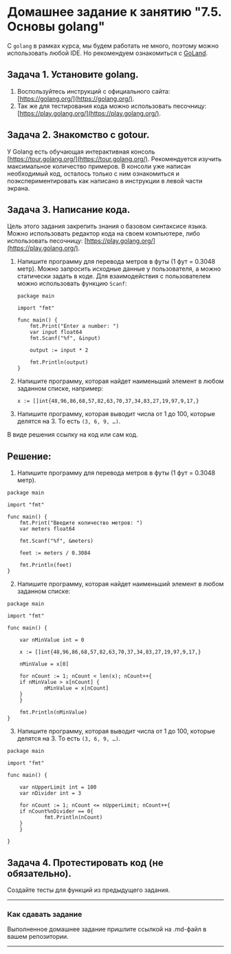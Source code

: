 # Домашнее задание к занятию "7.5. Основы golang"

С `golang` в рамках курса, мы будем работать не много, поэтому можно использовать любой IDE. 
Но рекомендуем ознакомиться с [GoLand](https://www.jetbrains.com/ru-ru/go/).  

## Задача 1. Установите golang.
1. Воспользуйтесь инструкций с официального сайта: [https://golang.org/](https://golang.org/).
2. Так же для тестирования кода можно использовать песочницу: [https://play.golang.org/](https://play.golang.org/).

## Задача 2. Знакомство с gotour.
У Golang есть обучающая интерактивная консоль [https://tour.golang.org/](https://tour.golang.org/). 
Рекомендуется изучить максимальное количество примеров. В консоли уже написан необходимый код, 
осталось только с ним ознакомиться и поэкспериментировать как написано в инструкции в левой части экрана.  

## Задача 3. Написание кода. 
Цель этого задания закрепить знания о базовом синтаксисе языка. Можно использовать редактор кода 
на своем компьютере, либо использовать песочницу: [https://play.golang.org/](https://play.golang.org/).

1. Напишите программу для перевода метров в футы (1 фут = 0.3048 метр). Можно запросить исходные данные 
у пользователя, а можно статически задать в коде.
    Для взаимодействия с пользователем можно использовать функцию `Scanf`:
    ```
    package main
    
    import "fmt"
    
    func main() {
        fmt.Print("Enter a number: ")
        var input float64
        fmt.Scanf("%f", &input)
    
        output := input * 2
    
        fmt.Println(output)    
    }
    ```
 
1. Напишите программу, которая найдет наименьший элемент в любом заданном списке, например:
    ```
    x := []int{48,96,86,68,57,82,63,70,37,34,83,27,19,97,9,17,}
    ```
1. Напишите программу, которая выводит числа от 1 до 100, которые делятся на 3. То есть `(3, 6, 9, …)`.

В виде решения ссылку на код или сам код. 


## Решение:  

1. Напишите программу для перевода метров в футы (1 фут = 0.3048 метр).  
```
package main

import "fmt"

func main() {
    fmt.Print("Введите количество метров: ")
    var meters float64

    fmt.Scanf("%f", &meters)

    feet := meters / 0.3084

    fmt.Println(feet)    
}

```

2. Напишите программу, которая найдет наименьший элемент в любом заданном списке:
```
package main

import "fmt"

func main() {

    var nMinValue int = 0
    
    x := []int{48,96,86,68,57,82,63,70,37,34,83,27,19,97,9,17,}

    nMinValue = x[0]

    for nCount := 1; nCount < len(x); nCount++{
	if nMinValue > x[nCount] {
    	    nMinValue = x[nCount]
	}
    }

    fmt.Println(nMinValue)
}
```

3. Напишите программу, которая выводит числа от 1 до 100, которые делятся на 3. То есть `(3, 6, 9, …)`.  
```
package main

import "fmt"

func main() {

    var nUpperLimit int = 100
    var nDivider int = 3
    
    for nCount := 1; nCount <= nUpperLimit; nCount++{
	if nCount%nDivider == 0{
    	    fmt.Println(nCount)
	}
    }

}
```

## Задача 4. Протестировать код (не обязательно).

Создайте тесты для функций из предыдущего задания. 

---

### Как cдавать задание

Выполненное домашнее задание пришлите ссылкой на .md-файл в вашем репозитории.

---

